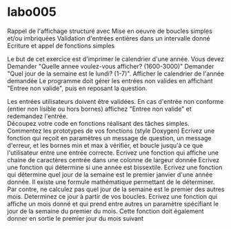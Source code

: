 # labo005

Rappel de l'affichage structuré avec <iomanip>
Mise en oeuvre de boucles simples et/ou imbriquées
Validation d'entrées entières dans un intervalle donné
Ecriture et appel de fonctions simples
  
  
Le but de cet exercice est d'imprimer le calendrier d'une année. Vous devez
Demander "Quelle annee voulez-vous afficher? (1600-3000)"
Demander "Quel jour de la semaine est le lundi? (1-7)".
Afficher le calendrier de l'année demandée
Le programme doit gérer les entrées non valides en affichant "Entree non valide", puis en reposant la question.



Les entrées utilisateurs doivent être validées. En cas d'entrée non conforme (entier non lisible ou hors bornes) affichez "Entree non valide" et redemandez l'entrée. <br>
Découpez votre code en fonctions réalisant des tâches simples. 
Commentez les prototypes de vos fonctions (style Doxygen)
Ecrivez une fonction qui reçoit en paramètres un message de question, un message d'erreur, et les bornes min et max à vérifier, et boucle jusqu'à ce que l'utilisateur entre une entrée correcte.
Ecrivez une fonction qui affiche une chaine de caractères centrée dans une colonne de largeur donnée
Ecrivez une fonction qui détermine si une année est bissextile. 
Ecrivez une fonction qui détermine quel jour de la semaine est le premier janvier d'une année donnée. Il existe une formule mathématique permettant de le déterminer. 
Par contre, ne calculez pas quel jour de la semaine est le premier des autres mois. Determinez ce jour à partir de vos boucles.
Ecrivez une fonction qui affiche un mois donné et qui prend entre autres un paramètre spécifiant le jour de la semaine du premier du mois. Cette fonction doit également donner en sortie le premier jour du mois suivant
